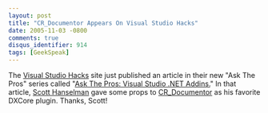 ```yaml
---
layout: post
title: "CR_Documentor Appears On Visual Studio Hacks"
date: 2005-11-03 -0800
comments: true
disqus_identifier: 914
tags: [GeekSpeak]
---
```

The [Visual Studio Hacks](http://www.visualstudiohacks.com/) site just
published an article in their new "Ask The Pros" series called "[Ask The
Pros: Visual Studio .NET
Addins.](http://www.visualstudiohacks.com/atpAddins)" In that article,
[Scott Hanselman](http://www.hanselman.com/blog/) gave some props to
[CR\_Documentor](/archive/2004/11/15/cr_documentor-the-documentor-plug-in-for-dxcore.aspx)
as his favorite DXCore plugin. Thanks, Scott!
